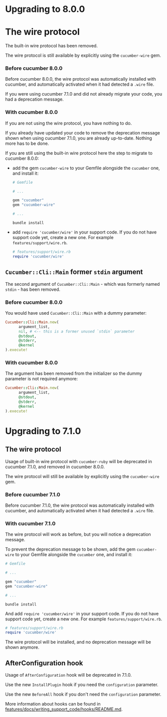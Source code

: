 # Upgrading to 8.0.0

# The wire protocol

The built-in wire protocol has been removed.

The wire protocol is still available by explicitly using the `cucumber-wire` gem.

### Before cucumber 8.0.0

Before cucumber 8.0.0, the wire protocol was automatically installed with cucumber,
and automatically activated when it had detected a `.wire` file.

If you were using cucumber 7.1.0 and did not already migrate your code, you had a
deprecation message.

### With cucumber 8.0.0

If you are not using the wire protocol, you have nothing to do.

If you already have updated your code to remove the deprecation message shown when
using cucumber 7.1.0, you are already up-to-date. Nothing more has to be done.

If you are still using the built-in wire protocol here the step to migrate to cucumber 8.0.0:

- add the gem `cucumber-wire` to your Gemfile alongside the `cucumber` one, and install it:
  ```ruby
  # Gemfile

  # ...

  gem "cucumber"
  gem "cucumber-wire"

  # ...

  ```
  ```shell
  bundle install
  ```
- add `require 'cucumber/wire'` in your support code. If you do not have support
  code yet, create a new one. For example `features/support/wire.rb`.
  ```ruby
  # features/support/wire.rb
  require 'cucumber/wire'
  ```

## `Cucumber::Cli::Main` former `stdin` argument

The second argument of `Cucumber::Cli::Main` - which was formerly named `stdin` -
has been removed.

### Before cucumber 8.0.0

You would have used `Cucumber::Cli::Main` with a dummy parameter:

```ruby
Cucumber::Cli::Main.new(
      argument_list,
      nil, # <-- this is a former unused `stdin` parameter
      @stdout,
      @stderr,
      @kernel
).execute!
```

### With cucumber 8.0.0

The argument has been removed from the initializer so the dummy parameter is not
required anymore:

```ruby
Cucumber::Cli::Main.new(
      argument_list,
      @stdout,
      @stderr,
      @kernel
).execute!
```

# Upgrading to 7.1.0

## The wire protocol

Usage of built-in wire protocol with `cucumber-ruby` will be deprecated in cucumber
7.1.0, and removed in cucumber 8.0.0.

The wire protocol will still be available by explicitly using the `cucumber-wire`
gem.

### Before cucumber 7.1.0

Before cucumber 7.1.0, the wire protocol was automatically installed with cucumber,
and automatically activated when it had detected a `.wire` file.

### With cucumber 7.1.0

The wire protocol will work as before, but you will notice a deprecation message.

To prevent the deprecation message to be shown, add the gem `cucumber-wire` to your
Gemfile alongside the `cucumber` one, and install it:

```ruby
# Gemfile

# ...

gem "cucumber"
gem "cucumber-wire"

# ...

```
```shell
bundle install
```

And add `require 'cucumber/wire'` in your support code. If you do not have support
code yet, create a new one. For example `features/support/wire.rb`.

```ruby
# features/support/wire.rb
require 'cucumber/wire'
```

The wire protocol will be installed, and no deprecation message will be shown anymore.

## AfterConfiguration hook

Usage of `AfterConfiguration` hook will be deprecated in 7.1.0.

Use the new `InstallPlugin` hook if you need the `configuration` parameter.

Use the new `BeforeAll` hook if you don't need the `configuration` parameter.

More information about hooks can be found in [features/docs/writing_support_code/hooks/README.md](./features/docs/writing_support_code/hooks/README.md).
